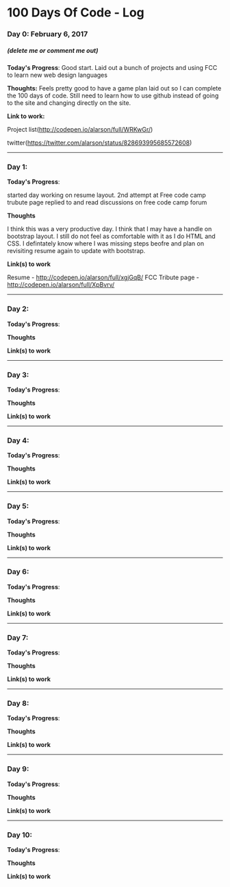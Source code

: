 # 100 Days Of Code - Log

### Day 0: February 6, 2017 
##### (delete me or comment me out)

**Today's Progress**:
Good start. Laid out a bunch of projects and using FCC to learn new web design languages

**Thoughts:**
Feels pretty good to have a game plan laid out so I can complete the 100 days of code. Still need to learn how to use github instead of going to the site and changing directly on the site.

**Link to work:**

Project list(http://codepen.io/alarson/full/WRKwGr/)

twitter(https://twitter.com/alarson/status/828693995685572608)

---------------------------------------------------------

### Day 1: 

**Today's Progress**: 

started day working on resume layout.
2nd attempt at Free code camp trubute page
replied to and read discussions on free code camp forum

**Thoughts** 

I think this was a very productive day. I think that I may have a handle on bootstrap layout. I still do not feel as comfortable with it as I do HTML and CSS. I defintately know where I was missing steps beofre and plan on revisiting resume again to update with bootstrap.

**Link(s) to work**

Resume - http://codepen.io/alarson/full/xgjGqB/
FCC Tribute page - http://codepen.io/alarson/full/XpBvrv/

---------------------------------------------------------

### Day 2: 

**Today's Progress**: 


**Thoughts** 

**Link(s) to work**


---------------------------------------------------------

### Day 3: 

**Today's Progress**: 

**Thoughts** 

**Link(s) to work**

---------------------------------------------------------

### Day 4: 

**Today's Progress**: 

**Thoughts** 

**Link(s) to work**

---------------------------------------------------------

### Day 5: 

**Today's Progress**: 

**Thoughts** 

**Link(s) to work**

---------------------------------------------------------

### Day 6: 

**Today's Progress**: 

**Thoughts** 

**Link(s) to work**

---------------------------------------------------------

### Day 7: 

**Today's Progress**: 

**Thoughts** 

**Link(s) to work**

---------------------------------------------------------

### Day 8: 

**Today's Progress**: 

**Thoughts** 

**Link(s) to work**

---------------------------------------------------------

### Day 9: 

**Today's Progress**: 

**Thoughts** 

**Link(s) to work**

---------------------------------------------------------

### Day 10: 

**Today's Progress**: 

**Thoughts** 

**Link(s) to work**
